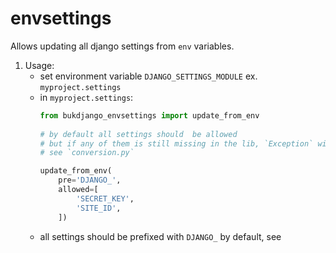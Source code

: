 # envsettings

Allows updating all django settings from `env` variables.

1. Usage:
    - set environment variable `DJANGO_SETTINGS_MODULE` ex. `myproject.settings`
    - in `myproject.settings`:
        ```python
        from bukdjango_envsettings import update_from_env
            
        # by default all settings should  be allowed
        # but if any of them is still missing in the lib, `Exception` will be raised
        # see `conversion.py`
  
        update_from_env(
            pre='DJANGO_',
            allowed=[
                'SECRET_KEY',
                'SITE_ID',
            ])
       ```
    - all settings should be prefixed with `DJANGO_` by default, see 